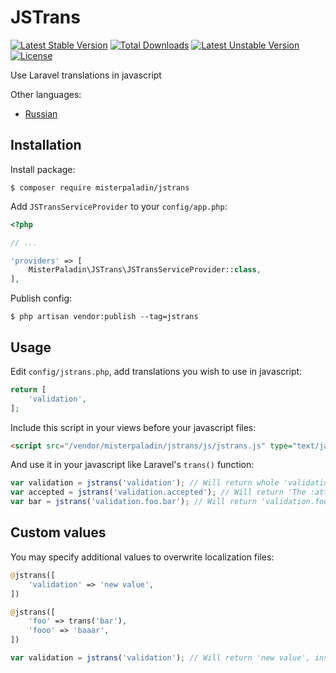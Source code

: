 # JSTrans

[![Latest Stable Version](https://poser.pugx.org/misterpaladin/jstrans/v/stable)](https://packagist.org/packages/misterpaladin/jstrans) [![Total Downloads](https://poser.pugx.org/misterpaladin/jstrans/downloads)](https://packagist.org/packages/misterpaladin/jstrans) [![Latest Unstable Version](https://poser.pugx.org/misterpaladin/jstrans/v/unstable)](https://packagist.org/packages/misterpaladin/jstrans) [![License](https://poser.pugx.org/misterpaladin/jstrans/license)](https://packagist.org/packages/misterpaladin/jstrans)

Use Laravel translations in javascript

Other languages:
- [Russian](../master/README-RU.md)

## Installation

Install package:

```
$ composer require misterpaladin/jstrans
```

Add `JSTransServiceProvider` to your `config/app.php`:

```php
<?php

// ...

'providers' => [
    MisterPaladin\JSTrans\JSTransServiceProvider::class,
],
```

Publish config:

```
$ php artisan vendor:publish --tag=jstrans
```

## Usage

Edit `config/jstrans.php`, add translations you wish to use in javascript:

```php
return [
    'validation',
];
```

Include this script in your views before your javascript files:

```html
<script src="/vendor/misterpaladin/jstrans/js/jstrans.js" type="text/javascript"></script>
```

And use it in your javascript like Laravel's `trans()` function:

```javascript
var validation = jstrans('validation'); // Will return whole 'validation.php' array
var accepted = jstrans('validation.accepted'); // Will return 'The :attribute must be accepted.'
var bar = jstrans('validation.foo.bar'); // Will return 'validation.foo.bar'
```

## Custom values

You may specify additional values to overwrite localization files:

```php
@jstrans([
    'validation' => 'new value',
])

@jstrans([
    'foo' => trans('bar'),
    'fooo' => 'baaar',
])
```

```javascript
var validation = jstrans('validation'); // Will return 'new value', instead of 'validation.php' array
```
